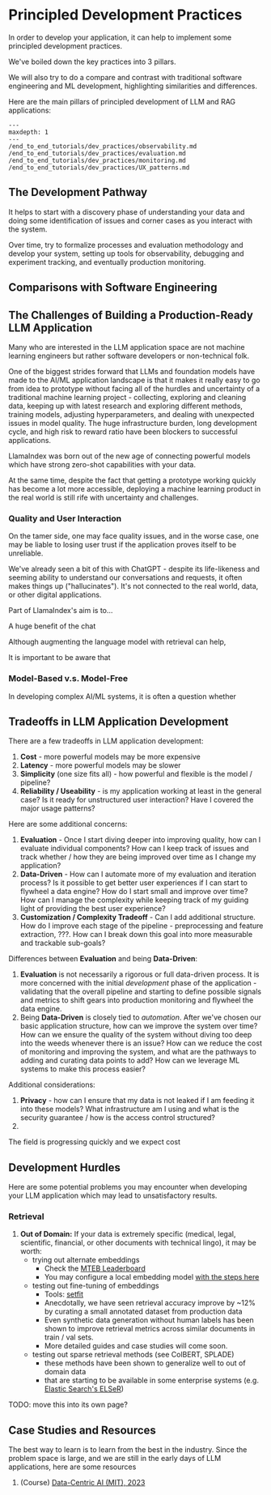 # Principled Development Practices

In order to develop your application, it can help to implement some principled development practices.

We've boiled down the key practices into 3 pillars.

We will also try to do a compare and contrast with traditional software engineering and ML development, highlighting similarities and differences.

Here are the main pillars of principled development of LLM and RAG applications:

```{toctree}
---
maxdepth: 1
---
/end_to_end_tutorials/dev_practices/observability.md
/end_to_end_tutorials/dev_practices/evaluation.md
/end_to_end_tutorials/dev_practices/monitoring.md
/end_to_end_tutorials/dev_practices/UX_patterns.md
```

## The Development Pathway

It helps to start with a discovery phase of understanding your data and doing some identification of issues and corner cases as you interact with the system. 

Over time, try to formalize processes and evaluation methodology and develop your system, setting up tools for observability, debugging and experiment tracking, and eventually production monitoring.

## Comparisons with Software Engineering

## The Challenges of Building a Production-Ready LLM Application
Many who are interested in the LLM application space are not machine learning engineers but rather software developers or  non-technical folk. 

One of the biggest strides forward that LLMs and foundation models have made to the AI/ML application landscape is that it makes it really easy to go from idea to prototype without facing all of the hurdles and uncertainty of a traditional machine learning project - collecting, exploring and cleaning data, keeping up with latest research and exploring different methods, training models, adjusting hyperparameters, and dealing with unexpected issues in model quality. The huge infrastructure burden, long development cycle, and high risk to reward ratio have been blockers to successful applications.

LlamaIndex was born out of the new age of connecting powerful models which have strong zero-shot capabilities with your data. 

At the same time, despite the fact that getting a prototype working quickly has become a lot more accessible, deploying a machine learning product in the real world is still rife with uncertainty and challenges.

### Quality and User Interaction
On the tamer side, one may face quality issues, and in the worse case, one may be liable to losing user trust if the application proves itself to be unreliable. 

We've already seen a bit of this with ChatGPT - despite its life-likeness and seeming ability to understand our conversations and requests, it often makes things up ("hallucinates"). It's not connected to the real world, data, or other digital applications. 

Part of LlamaIndex's aim is to...

A huge benefit of the chat 

Although augmenting the language model with retrieval can help, 

It is important to be aware that 

### Model-Based v.s. Model-Free
In developing complex AI/ML systems, it is often a question whether 

## Tradeoffs in LLM Application Development
There are a few tradeoffs in LLM application development:
1. **Cost** - more powerful models may be more expensive
2. **Latency** - more powerful models may be slower
3. **Simplicity** (one size fits all) - how powerful and flexible is the model / pipeline?
4. **Reliability / Useability** - is my application working at least in the general case? Is it ready for unstructured user interaction? Have I covered the major usage patterns?
  
Here are some additional concerns:
1. **Evaluation** - Once I start diving deeper into improving quality, how can I evaluate individual components? How can I keep track of issues and track whether / how they are being improved over time as I change my application?
2. **Data-Driven** - How can I automate more of my evaluation and iteration process? Is it possible to get better user experiences if I can start to flywheel a data engine? How do I start small and improve over time? How can I manage the complexity while keeping track of my guiding light of providing the best user experience? 
3. **Customization / Complexity Tradeoff** - Can I add additional structure. How do I improve each stage of the pipeline - preprocessing and feature extraction, ???. How can I break down this goal into more measurable and trackable sub-goals?

Differences between **Evaluation** and being **Data-Driven**:
1. **Evaluation** is not necessarily a rigorous or full data-driven process. It is more concerned with the initial *development* phase of the application - validating that the overall pipeline and starting to define possible signals and metrics to shift gears into production monitoring and flywheel the data engine.
2. Being **Data-Driven** is closely tied to *automation*. After we've chosen our basic application structure, how can we improve the system over time? How can we ensure the quality of the system without diving too deep into the weeds whenever there is an issue? How can we reduce the cost of monitoring and improving the system, and what are the pathways to adding and curating data points to add? How can we leverage ML systems to make this process easier?

Additional considerations:
1. **Privacy** - how can I ensure that my data is not leaked if I am feeding it into these models? What infrastructure am I using and what is the security guarantee / how is the access control structured?
2. 

The field is progressing quickly and we expect cost 


## Development Hurdles

Here are some potential problems you may encounter when developing your LLM application which may lead to unsatisfactory results.

### Retrieval

1. **Out of Domain:**
If your data is extremely specific (medical, legal, scientific, financial, or other documents with technical lingo), it may be worth:
    - trying out alternate embeddings 
      - Check the [MTEB Leaderboard](https://huggingface.co/spaces/mteb/leaderboard)
      - You may configure a local embedding model [with the steps here](local-embedding-models)
    - testing out fine-tuning of embeddings
        - Tools: [setfit](https://github.com/huggingface/setfit)
        - Anecdotally, we have seen retrieval accuracy improve by ~12% by curating a small annotated dataset from production data
        - Even synthetic data generation without human labels has been shown to improve retrieval metrics across similar documents in train / val sets.
        - More detailed guides and case studies will come soon.
    - testing out sparse retrieval methods (see ColBERT, SPLADE)
        - these methods have been shown to generalize well to out of domain data
        - that are starting to be available in some enterprise systems (e.g. [Elastic Search's ELSeR](https://www.elastic.co/guide/en/machine-learning/current/ml-nlp-elser.html))

TODO: move this into its own page?
## Case Studies and Resources
The best way to learn is to learn from the best in the industry. Since the problem space is large, and we are still in the early days of LLM applications, here are some resources 


1. (Course) [Data-Centric AI (MIT), 2023](https://www.youtube.com/playlist?list=PLnSYPjg2dHQKdig0vVbN-ZnEU0yNJ1mo5)